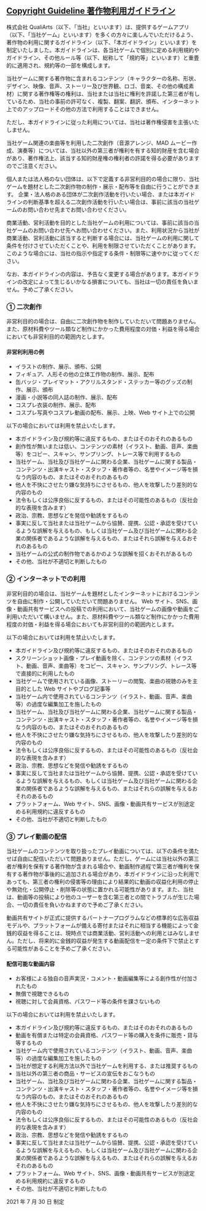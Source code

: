 ## [Copyright Guideline 著作物利用ガイドライン](https://qualiarts.jp/guideline/)

株式会社 QualiArts（以下、「当社」といいます）は、提供するゲームアプリ（以下、「当社ゲーム」といいます）を多くの方々に楽しんでいただけるよう、著作物の利用に関するガイドライン（以下、「本ガイドライン」といいます）を制定いたしました。本ガイドラインは、各当社ゲームで個別に定める利用規約やガイドライン、その他ルール等（以下、総称して「規約等」といいます）と重畳的に適用され、規約等の一部を構成します。

当社ゲームに関する著作物に含まれるコンテンツ（キャラクターの名称、形状、デザイン、映像、音声、ストーリー及び世界観、ロゴ、音楽、その他の構成素材）に関する著作権等の権利は、当社または当社に権利を許諾した第三者が有しているため、当社の事前の許可なく、複製、翻案、翻訳、頒布、インターネット上でのアップロードその他の方法で利用することはできません。

ただし、本ガイドラインに従った利用については、当社は著作権侵害を主張いたしません。

当社ゲーム関連の楽曲等を利用した二次創作（音源アレンジ、MAD ムービー作成、演奏等）については、当社以外の第三者が権利を有する知的財産を含む場合があり、著作権法上、該当する知的財産権の権利者の許諾を得る必要がありますのでご注意ください。

個人または法人格のない団体は、以下で定義する非営利目的の場合に限り、当社ゲームを題材とした二次創作物の制作・展示・配布等を自由に行うことができます。 企業・法人格のある団体が二次創作活動を行いたい場合、または本ガイドラインの判断基準を超える二次創作活動を行いたい場合は、事前に該当の当社ゲームのお問い合わせ先までお問い合わせください。

商業活動、営利活動を目的とした当社ゲームの利用については、事前に該当の当社ゲームのお問い合わせ先へお問い合わせください。また、利用状況から当社が商業活動、営利活動に該当すると判断する場合には、当社ゲームの利用に関して条件を付けさせていただくことや、利用を制限させていただくことがあります。このような場合には、当社の指示や指定する条件・制限等に速やかに従ってください。

なお、本ガイドラインの内容は、予告なく変更する場合があります。本ガイドラインの改定によって生じるいかなる損害についても、当社は一切の責任を負いません。予めご了承ください。

### ① 二次創作

非営利目的の場合は、自由に二次創作物を制作していただいて問題ありません。また、原材料費やツール類など制作にかかった費用程度の対価・利益を得る場合においても非営利目的の範囲内とします。

#### 非営利利用の例

- イラストの制作、展示、頒布、公開
- フィギュア、人形その他の立体工作物の制作、展示、配布
- 缶バッジ・プレイマット・アクリルスタンド・ステッカー等のグッズの制作、展示、頒布
- 漫画・小説等の同人誌の制作、展示、配布
- コスプレ衣装の制作、展示、配布
- コスプレ写真やコスプレ動画の配布、展示、上映、Web サイト上での公開

以下の場合においては利用を禁止いたします。

- 本ガイドライン及び規約等に違反するもの、またはそのおそれのあるもの
- 創作性が無いまたは低い、コンテンツの素材（イラスト、動画、音声、楽曲等）をコピー、スキャン、サンプリング、トレース等で利用するもの
- 当社ゲーム、当社及び当社ゲームに関わる企業、当社ゲームに関する製品・コンテンツ・出演キャスト・スタッフ・著作者等の、名誉やイメージ等を損なう内容のもの、またはそのおそれのあるもの
- 他人を不快にさせたり嫌な気持ちにさせるもの、他人を攻撃したり差別的な内容のもの
- 法令もしくは公序良俗に反するもの、またはその可能性のあるもの（反社会的な表現を含みます）
- 政治、宗教、思想などを発信や勧誘をするもの
- 事実に反して当社または当社ゲームから協賛、提携、公認・承認を受けているような誤解を与えるもの、もしくは当社ゲーム及び当社ゲームに関わる企業の関係者であるような誤解を与えるもの、またはそれら誤解を与えるおそれのあるもの
- 当社ゲームの公式の制作物であるかのような誤解を招くおそれがあるもの
- その他、当社が不適切と判断したもの

### ② インターネットでの利用

非営利目的の場合は、当社ゲームを題材としたインターネットにおけるコンテンツを自由に制作・公開していただいて問題ありません。 Web サイト、SNS、画像・動画共有サービスへの投稿での利用において、当社ゲームの画像や動画をご利用いただいて構いません。また、原材料費やツール類など制作にかかった費用程度の対価・利益を得る場合においても非営利目的の範囲内とします。

以下の場合においては利用を禁止いたします。

- 本ガイドライン及び規約等に違反するもの、またはそのおそれのあるもの
- スクリーンショット画像・プレイ動画を除く、コンテンツの素材（イラスト、動画、音声、楽曲等）をコピー、スキャン、サンプリング、トレース等で直接的に利用したもの
- 当社ゲームで使用されている画像、ストーリーの閲覧、楽曲の視聴のみを主目的とした Web サイトやブログ記事等
- 当社ゲーム内で使用されているコンテンツ（イラスト、動画、音声、楽曲等）の過度な編集加工を施したもの
- 当社ゲーム、当社及び当社ゲームに関わる企業、当社ゲームに関する製品・コンテンツ・出演キャスト・スタッフ・著作者等の、名誉やイメージ等を損なう内容のもの、またはそのおそれのあるもの
- 他人を不快にさせたり嫌な気持ちにさせるもの、他人を攻撃したり差別的な内容のもの
- 法令もしくは公序良俗に反するもの、またはその可能性のあるもの（反社会的な表現を含みます）
- 政治、宗教、思想などを発信や勧誘をするもの
- 事実に反して当社または当社ゲームから協賛、提携、公認・承認を受けているような誤解を与えるもの、もしくは当社ゲーム及び当社ゲームに関わる企業の関係者であるような誤解を与えるもの、またはそれらの誤解を与えるおそれのあるもの
- プラットフォーム、Web サイト、SNS、画像・動画共有サービスが別途定める利用規約に違反するもの
- その他、当社が不適切と判断したもの

### ③ プレイ動画の配信

当社ゲームのコンテンツを取り扱ったプレイ動画については、以下の条件を満たせば自由に配信いただいて問題ありません。ただし、ゲームには当社以外の第三者が権利を保有する著作物が含まれる場合や、動画制作過程で第三者が権利を保有する著作物が事後的に追加される場合があり、本ガイドラインに沿った利用であっても、第三者の権利の侵害等の理由により結果的に動画の収益化利用の停止や無効化・公開停止・削除等の状態に置かれる可能性があります。また、当社は、動画等の投稿により他のユーザーを含む第三者との間でトラブルが生じた場合、一切の責任を負いかねますので予めご了承ください。

動画共有サイトが正式に提供するパートナープログラムなどの標準的な広告収益モデルや、プラットフォームが備える寄付またはそれに相当する機能によって金銭的収益を得ることは、現時点では商業活動、営利活動への利用とはみなしません。ただし、将来的に金銭的収益が発生する動画配信を一定の条件下で禁止とする可能性があることを予めご了承ください。

#### 配信可能な動画内容

- お客様による独自の音声実況・コメント・動画編集等による創作性が付加されたもの
- 無償で視聴できるもの
- 視聴に対して会員資格、パスワード等の条件を課さないもの

以下の場合においては利用を禁止いたします。

- 本ガイドライン及び規約等に違反するもの、またはそのおそれのあるもの
- 動画を有償または特定の会員資格、パスワード等の購入を条件に販売・貸与等するもの
- 当社ゲーム内で使用されているコンテンツ（イラスト、動画、音声、楽曲等）の過度な編集加工を施したもの
- 当社が想定する利用方法以外で当社ゲームを利用する、または推奨するもの
- 当社以外の第三者の商品・サービスの宣伝をおこなうもの
- 当社ゲーム、当社及び当社ゲームに関わる企業、当社ゲームに関する製品・コンテンツ・出演キャスト・スタッフ・著作者等の、名誉やイメージ等を損なう内容のもの、またはそのおそれのあるもの
- 他人を不快にさせたり嫌な気持ちにさせるもの、他人を攻撃したり差別的な内容のもの
- 法令もしくは公序良俗に反するもの、またはその可能性のあるもの（反社会的な表現を含みます）
- 政治、宗教、思想などを発信や勧誘をするもの
- 事実に反して当社または当社ゲームから協賛、提携、公認・承認を受けているような誤解を与えるもの、もしくは当社ゲーム及び当社ゲームに関わる企業の関係者であるような誤解を与えるもの、またはそれらの誤解を与えるおそれのあるもの
- プラットフォーム、Web サイト、SNS、画像・動画共有サービスが別途定める利用規約に違反するもの
- その他、当社が不適切と判断したもの

2021 年 7 月 30 日 制定
